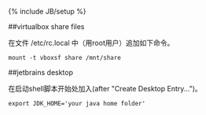 ﻿---
layout: post
category : ubuntu
tagline: "Supporting tagline"
tags : [virtualbox, jetbrains]
---
{% include JB/setup %}

##virtualbox share files

在文件 /etc/rc.local 中（用root用户）追加如下命令。

	mount -t vboxsf share /mnt/share

##jetbrains desktop

在启动shell脚本开始处加入(after "Create Desktop Entry...")。

	export JDK_HOME='your java home folder'